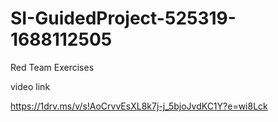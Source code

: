 # SI-GuidedProject-525319-1688112505
Red Team Exercises

video link 

https://1drv.ms/v/s!AoCrvvEsXL8k7j-j_5bjoJvdKC1Y?e=wi8Lck
